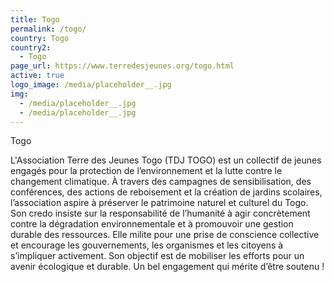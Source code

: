 ```yaml
---
title: Togo
permalink: /togo/
country: Togo
country2:
  - Togo
page_url: https://www.terredesjeunes.org/togo.html
active: true
logo_image: /media/placeholder__.jpg
img:
  - /media/placeholder__.jpg
  - /media/placeholder__.jpg
---
```

Togo

L'Association Terre des Jeunes Togo (TDJ TOGO) est un collectif de jeunes engagés pour la protection de l’environnement et la lutte contre le changement climatique. À travers des campagnes de sensibilisation, des conférences, des actions de reboisement et la création de jardins scolaires, l’association aspire à préserver le patrimoine naturel et culturel du Togo. Son credo insiste sur la responsabilité de l’humanité à agir concrètement contre la dégradation environnementale et à promouvoir une gestion durable des ressources. Elle milite pour une prise de conscience collective et encourage les gouvernements, les organismes et les citoyens à s’impliquer activement. Son objectif est de mobiliser les efforts pour un avenir écologique et durable.
Un bel engagement qui mérite d’être soutenu !
